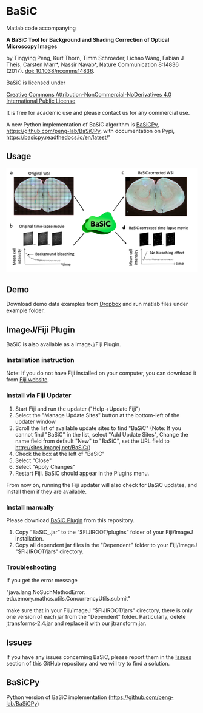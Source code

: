 # BaSiC

Matlab code accompanying 

**A BaSiC Tool for Background and Shading Correction of Optical Microscopy Images**

by Tingying Peng, Kurt Thorn, Timm Schroeder, Lichao Wang, Fabian J Theis, Carsten Marr\*, Nassir Navab\*, Nature Communication 8:14836 (2017). [doi: 10.1038/ncomms14836](http://www.nature.com/articles/ncomms14836).

BaSiC is licensed under 

[Creative Commons Attribution-NonCommercial-NoDerivatives 4.0 International Public License](https://creativecommons.org/licenses/by-nc-nd/4.0/legalcode)

It is free for academic use and please contact us for any commercial use.

A new Python implementation of BaSiC algorithm is [BaSiCPy](https://github.com/peng-lab/BaSiCPy), https://github.com/peng-lab/BaSiCPy, with documentation on Pypi, https://basicpy.readthedocs.io/en/latest/"

## Usage
![BaSiC corrects both spatial uneven illumination of microscopy images and temporal background bleaching for time-lapse movies.](images/usage.png)


## Demo

Download demo data examples from [Dropbox](https://www.dropbox.com/s/plznvzdjglrse3h/Demoexamples.zip?dl=0) and run matlab files under example folder.

## ImageJ/Fiji Plugin
BaSiC is also available as a ImageJ/Fiji Plugin.


### Installation instruction

Note: If you do not have Fiji installed on your computer, you can download it from [Fiji website](http://fiji.sc/).


### Install via Fiji Updater

1. Start Fiji and run the updater ("Help->Update Fiji")
2. Select the "Manage Update Sites" button at the bottom-left of the updater window
3. Scroll the list of available update sites to find "BaSiC" (Note: If you cannot find "BaSiC" in the list, select "Add Update Sites", Change the name field from default "New" to "BaSiC", set the URL field to http://sites.imagej.net/BaSiC/)
4. Check the box at the left of "BaSiC"
5. Select "Close" 
6. Select "Apply Changes" 
7. Restart Fiji. BaSiC should appear in the Plugins menu.

From now on, running the Fiji updater will also check for BaSiC updates, and install them if they are available.


### Install manually

Please download [BaSiC Plugin](https://github.com/QSCD/BaSiC/blob/master/BaSiCPlugin.zip) from this repository. 

1. Copy “BaSiC_.jar” to the “$FIJIROOT/plugins” folder of your Fiji/ImageJ installation.
2. Copy all dependent jar files in the "Dependent" folder to your Fiji/ImageJ "$FIJIROOT/jars" directory.


### Troubleshooting

If you get the error message 

"java.lang.NoSuchMethodError: edu.emory.mathcs.utils.ConcurrencyUtils.submit"

make sure that in your Fiji/ImageJ "$FIJIROOT/jars" directory, there is only one version of each jar from the "Dependent" folder. Particularly, delete jtransforms-2.4.jar and replace it with our jtransform.jar.

## Issues
If you have any issues concerning BaSiC, please report them in the [Issues](https://github.com/QSCD/BaSiC/issues) section of this GitHub repository and we will try to find a solution.


## BaSiCPy
Python version of BaSiC implementation (https://github.com/peng-lab/BaSiCPy)



